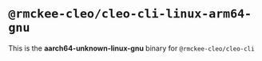 # `@rmckee-cleo/cleo-cli-linux-arm64-gnu`

This is the **aarch64-unknown-linux-gnu** binary for `@rmckee-cleo/cleo-cli`
